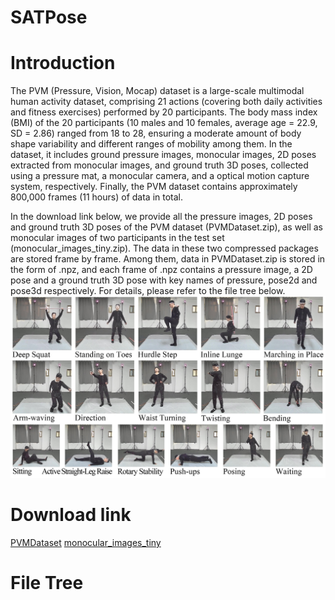 # SATPose

# Introduction
The PVM (Pressure, Vision, Mocap) dataset is a large-scale multimodal human activity dataset, comprising 21 actions (covering both daily activities and fitness exercises) performed by 20 participants. The body mass index (BMI) of the 20 participants (10 males and 10 females, average age = 22.9, SD = 2.86) ranged from 18 to 28, ensuring a moderate amount of body shape variability and different ranges of mobility among them. In the dataset, it includes ground pressure images, monocular images, 2D poses extracted from monocular images, and ground truth 3D poses, collected using a pressure mat, a monocular camera, and a optical motion capture system, respectively. Finally, the PVM dataset contains approximately 800,000 frames (11 hours) of data in total. 

In the download link below, we provide all the pressure images, 2D poses and ground truth 3D poses of the PVM dataset (PVMDataset.zip), as well as monocular images of two participants in the test set (monocular_images_tiny.zip). The data in these two compressed packages are stored frame by frame. Among them, data in PVMDataset.zip is stored in the form of .npz, and each frame of .npz contains a pressure image, a 2D pose and a ground truth 3D pose with key names of pressure, pose2d and pose3d respectively.
For details, please refer to the file tree below.
![avatar](actions.png)

# Download link
[PVMDataset](https://drive.google.com/file/d/1HZmRqaLhOtv1KyWZsGBoodlY6B5Qutps/view?usp=sharing)
[monocular_images_tiny](https://drive.google.com/file/d/1q3k7YgDlTNRQ7nDdOOzJoxRxQgn8rmBx/view?usp=sharing)

# File Tree
